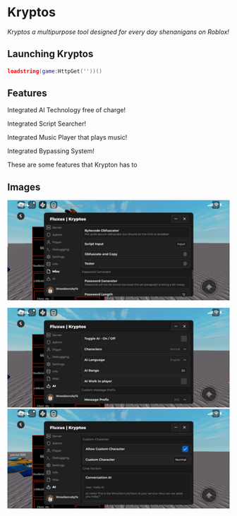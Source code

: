 # Kryptos

*Kryptos a multipurpose tool designed for every day shenanigans on Roblox!*

## Launching Kryptos

```lua
loadstring(game:HttpGet(''))()
```

## Features

Integrated AI Technology free of charge!

Integrated Script Searcher!

Integrated Music Player that plays music!

Integrated Bypassing System!

These are some features that Krypton has to 

## Images


![Untitled](https://raw.githubusercontent.com/RENBex6969/Kryptos/refs/heads/main/Screenshot_20241010_200921_Roblox.jpg)

![AI1](https://raw.githubusercontent.com/RENBex6969/Kryptos/refs/heads/main/Screenshot_20241010_200931_Roblox.jpg)
![AI2](https://raw.githubusercontent.com/RENBex6969/Kryptos/refs/heads/main/Screenshot_20241010_200940_Roblox.jpg)

